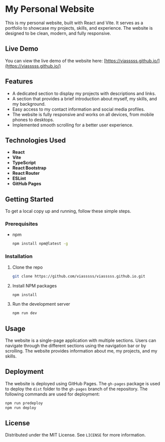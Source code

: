 # My Personal Website

This is my personal website, built with React and Vite. It serves as a portfolio to showcase my projects, skills, and experience. The website is designed to be clean, modern, and fully responsive.

## Live Demo

You can view the live demo of the website here: [https://viasssss.github.io/](https://viasssss.github.io/)

## Features

- A dedicated section to display my projects with descriptions and links.
- A section that provides a brief introduction about myself, my skills, and my background.
- Easy access to my contact information and social media profiles.
- The website is fully responsive and works on all devices, from mobile phones to desktops.
- Implemented smooth scrolling for a better user experience.

## Technologies Used

- **React**
- **Vite**
- **TypeScript**
- **React Bootstrap**
- **React Router**
- **ESLint**
- **GitHub Pages**

## Getting Started

To get a local copy up and running, follow these simple steps.

### Prerequisites

- npm
  ```sh
  npm install npm@latest -g
  ```

### Installation

1.  Clone the repo
    ```sh
    git clone https://github.com/viasssss/viasssss.github.io.git
    ```
2.  Install NPM packages
    ```sh
    npm install
    ```
3.  Run the development server
    ```sh
    npm run dev
    ```

## Usage

The website is a single-page application with multiple sections. Users can navigate through the different sections using the navigation bar or by scrolling. The website provides information about me, my projects, and my skills.

## Deployment

The website is deployed using GitHub Pages. The `gh-pages` package is used to deploy the `dist` folder to the `gh-pages` branch of the repository. The following commands are used for deployment:

```sh
npm run predeploy
npm run deploy
```

## License

Distributed under the MIT License. See `LICENSE` for more information.
